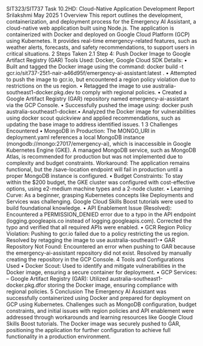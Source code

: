 SIT323/SIT737 Task 10.2HD: Cloud-Native
Application Development Report
Srilakshmi
May 2025
1 Overview
This report outlines the development, containerization, and deployment process for the Emergency AI Assistant, a cloud-native web application built using
Node.js. The application is containerized with Docker and deployed on Google
Cloud Platform (GCP) using Kubernetes. It provides real-time emergency-related
features, such as weather alerts, forecasts, and safety recommendations, to support users in critical situations.
2 Steps Taken
2.1 Step 4: Push Docker Image to Google Artifact Registry (GAR)
Tools Used: Docker, Google Cloud SDK
Details:
• Built and tagged the Docker image using the command: docker build -t
gcr.io/sit737-25t1-nair-a46d95f/emergency-ai-assistant:latest
.
• Attempted to push the image to gcr.io, but encountered a region policy
violation due to restrictions on the us region.
• Retagged the image to use australia-southeast1-docker.pkg.dev to
comply with regional policies.
• Created a Google Artifact Registry (GAR) repository named emergency-ai-assistant
via the GCP Console.
• Successfully pushed the image using: docker push australia-southeast1-docker.• Analyzed the Docker image for vulnerabilities using docker scout quickview
and applied recommendations, such as updating the base image to address
identified issues.
1
3 Challenges Encountered
• MongoDB in Production: The MONGO_URI in deployment.yaml references
a local MongoDB instance (mongodb://mongo:27017/emergency-ai), which
is inaccessible in Google Kubernetes Engine (GKE). A managed MongoDB
service, such as MongoDB Atlas, is recommended for production but was
not implemented due to complexity and budget constraints. Workaround:
The application remains functional, but the /save-location endpoint will
fail in production until a proper MongoDB instance is configured.
• Budget Constraints: To stay within the $200 budget, the GKE cluster was
configured with cost-effective options, using e2-medium machine types and
a 2-node cluster.
• Learning Curve: As a beginner, grasping Kubernetes concepts like Deployments and Services was challenging. Google Cloud Skills Boost tutorials
were used to build foundational knowledge.
• API Enablement Issue (Resolved): Encountered a PERMISSION_DENIED
error due to a typo in the API endpoint (logging.googleapis.co instead
of logging.googleapis.com). Corrected the typo and verified that all required APIs were enabled.
• GCR Region Policy Violation: Pushing to gcr.io failed due to a policy restricting the us region. Resolved by retagging the image to use australia-southeast1-• GAR Repository Not Found: Encountered an error when pushing to GAR
because the emergency-ai-assistant repository did not exist. Resolved
by manually creating the repository in the GCP Console.
4 Tools and Configurations Used
• Docker Scout: Used to identify and mitigate vulnerabilities in the Docker
image, ensuring a secure container for deployment.
• GCP Services:
– Google Artifact Registry (GAR): Utilized australia-southeast1-docker.pkg.dfor storing the Docker image, ensuring compliance with regional policies.
5 Conclusion
The Emergency AI Assistant was successfully containerized using Docker and
prepared for deployment on GCP using Kubernetes. Challenges such as MongoDB configuration, budget constraints, and initial issues with region policies
and API enablement were addressed through workarounds and learning resources
like Google Cloud Skills Boost tutorials. The Docker image was securely pushed
to GAR, positioning the application for further configuration to achieve full functionality in a production environment.



